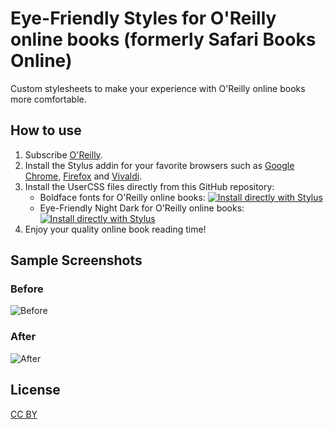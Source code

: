 # Eye-Friendly Styles for O'Reilly online books (formerly Safari Books Online)

Custom stylesheets to make your experience with O'Reilly online books more comfortable.


## How to use

1. Subscribe [O'Reilly](https://learning.oreilly.com).
2. Install the Stylus addin for your favorite browsers such as [Google Chrome](https://chrome.google.com/webstore/detail/stylus/clngdbkpkpeebahjckkjfobafhncgmne), [Firefox](https://addons.mozilla.org/en-US/firefox/addon/styl-us/) and [Vivaldi](https://chrome.google.com/webstore/detail/stylus/clngdbkpkpeebahjckkjfobafhncgmne).
3. Install the UserCSS files directly from this GitHub repository:
   - Boldface fonts for O'Reilly online books: [![Install directly with Stylus](https://img.shields.io/badge/Install%20directly%20with-Stylus-00adad.svg)](https://raw.githubusercontent.com/mmizutani/userstyles-safari-books-online/master/safari-boldface-fonts.user.css)
   - Eye-Friendly Night Dark for O'Reilly online books: [![Install directly with Stylus](https://img.shields.io/badge/Install%20directly%20with-Stylus-00adad.svg)](https://raw.githubusercontent.com/mmizutani/userstyles-safari-books-online/master/safari-eyefriendly-night-dark.user.css)
4. Enjoy your quality online book reading time!


## Sample Screenshots

### Before

![Before](https://userstyles.org/style_screenshots/127423_additional_22002.png?r=1473521826)

### After

![After](https://userstyles.org/style_screenshots/127423_after.png?r=1473521826)


## License

[CC BY](https://creativecommons.org/licenses/by/4.0/)
